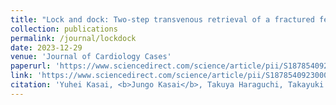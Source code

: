 ```yaml
---
title: "Lock and dock: Two-step transvenous retrieval of a fractured femoral sheath with a vascular snare via the right internal jugular vein"
collection: publications
permalink: /journal/lockdock
date: 2023-12-29
venue: 'Journal of Cardiology Cases'
paperurl: 'https://www.sciencedirect.com/science/article/pii/S1878540923000798'
link: 'https://www.sciencedirect.com/science/article/pii/S1878540923000798'
citation: 'Yuhei Kasai, <b>Jungo Kasai</b>, Takuya Haraguchi, Takayuki Kitai, Junji Morita, Takuya Okadac, Masanaga Tsujimoto, and Tsutomu Fujita. 2023. &quot;Lock and dock: Two-step transvenous retrieval of a fractured femoral sheath with a vascular snare via the right internal jugular vein.&quot; <i>Journal of Cardiology Cases</i>.'
---
```

